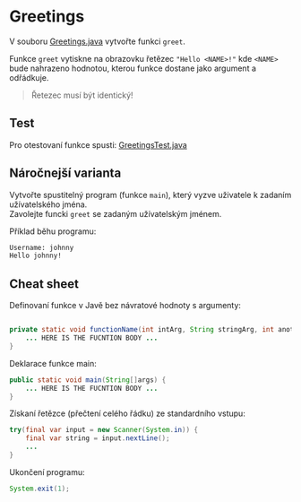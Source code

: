 # Greetings

V souboru [Greetings.java](src/main/Greetings.java) vytvořte funkci `greet`.

Funkce `greet` vytiskne na obrazovku řetězec `"Hello <NAME>!"` kde `<NAME> `bude nahrazeno hodnotou, kterou funkce
dostane jako argument a odřádkuje.

> Řetezec musí být identický!

## Test
Pro otestovaní funkce spusti: [GreetingsTest.java](src/test/GreetingsTest.java)

## Náročnejší varianta
Vytvořte spustitelný program (funkce `main`), který vyzve uživatele k zadaním užívatelského jména.\
Zavolejte funcki `greet` se zadaným užívatelským jménem.

Příklad běhu programu:
```bash
Username: johnny
Hello johnny!
```

## Cheat sheet
Definovaní funkce v Javě bez návratové hodnoty s argumenty:
```java

private static void functionName(int intArg, String stringArg, int anotherIntArg) {
    ... HERE IS THE FUCNTION BODY ...
}
```

Deklarace funkce main:
```java
public static void main(String[]args) {
    ... HERE IS THE FUCNTION BODY ...
}
```

Získaní řetězce (přečtení celého řádku) ze standardního vstupu:
```java
try(final var input = new Scanner(System.in)) {
    final var string = input.nextLine();
    ...
}
```

Ukončení programu:
```java
System.exit(1);
```
